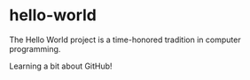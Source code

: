 # hello-world
The Hello World project is a time-honored tradition in computer programming.

Learning a bit about GitHub!
